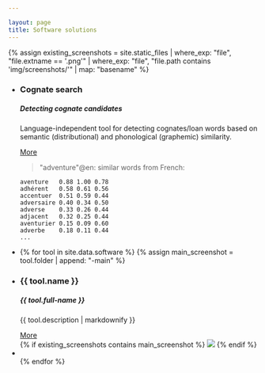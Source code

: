 ```yaml
---

layout: page
title: Software solutions
---
```




{% assign existing_screenshots = site.static_files 
  | where_exp: "file", "file.extname == '.png'" 
  | where_exp: "file", "file.path contains 'img/screenshots/'"
  | map: "basename"
%}

<ul class="content-list" id="tools-list">
  <li>
    <div class="row">
      <div class="col-6">
        <h3>Cognate search</h3>
        <h5>Detecting cognate candidates</h5>
        <p>Language-independent tool for detecting cognates/loan words based on semantic (distributional) and phonological (graphemic) similarity.</p>
        <a href="https://github.com/acoli-repo/cognate-search">More</a>
      </div>
      <div class="col-4">
        <blockquote>
<p>"adventure"@en: similar words from French:</p>
</blockquote>
        <pre><code>aventure   0.88 1.00 0.78
adhérent   0.58 0.61 0.56
accentuer  0.51 0.59 0.44
adversaire 0.40 0.34 0.50
adverse    0.33 0.26 0.44
adjacent   0.32 0.25 0.44
aventurier 0.15 0.09 0.60
adverbe    0.18 0.11 0.44
...</code></pre>
      </div>
    </div>
  </li>
  <li>

{% for tool in site.data.software %}
  {% assign main_screenshot = tool.folder | append: "-main" %}
  
  <li>
    <div class="row">
      <div class="col-6">
        <h3>{{ tool.name }}</h3>
        <h5>{{ tool.full-name }}</h5>
        <p>{{ tool.description | markdownify }}</p>
        <a href="{{ tool.folder }}">More</a>
      </div>
      <div class="col-4">
        {% if existing_screenshots contains main_screenshot %}
        <img src="../img/screenshots/{{ main_screenshot }}.png"/>
        {% endif %}
      </div>
    </div>
  </li>
  <li>
      
  </li>
{% endfor %}
</ul>
